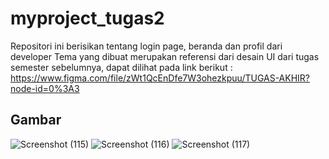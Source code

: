 # myproject_tugas2

Repositori ini berisikan tentang login page, beranda dan profil dari developer
Tema yang dibuat merupakan referensi dari desain UI dari tugas semester sebelumnya, dapat dilihat pada link berikut :
https://www.figma.com/file/zWt1QcEnDfe7W3ohezkpuu/TUGAS-AKHIR?node-id=0%3A3

## Gambar

![Screenshot (115)](https://user-images.githubusercontent.com/101104676/162780680-9f37afe5-f733-4182-b771-30b4ad10406e.png)
![Screenshot (116)](https://user-images.githubusercontent.com/101104676/162988473-c4a7a128-acb0-499f-b81b-875b1d59c6e9.png)
![Screenshot (117)](https://user-images.githubusercontent.com/101104676/162989424-2ca5ac92-3fde-4c37-becd-6c8ad822a29a.png)
